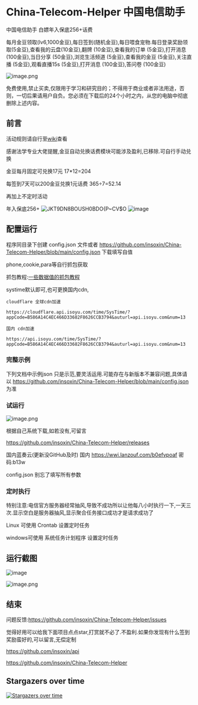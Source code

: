 # China-Telecom-Helper 中国电信助手
中国电信助手 白嫖年入保底256+话费

每月金豆领取(lv6,1000金豆),每日签到(随机金豆),每日喂食宠物.每日登录奖励领取(5金豆),查看我的云盘(10金豆),翻牌 (10金豆),查看我的订单 (5金豆),打开消息 (100金豆),当日分享 (50金豆),浏览生活频道 (5金豆),查看我的金豆 (5金豆),关注直播 (5金豆),观看直播15s (5金豆),打开消息 (100金豆),答问卷 (100金豆)


![image.png](https://pic.rmb.bdstatic.com/bjh/7367f58ef56656fac3c1ed462e658bb9.png)


免费使用,禁止买卖,仅限用于学习和研究目的；不得用于商业或者非法用途，否则，一切后果请用户自负。您必须在下载后的24个小时之内，从您的电脑中彻底删除上述内容。

## 前言


活动规则请自行至[wiki](https://github.com/insoxin/China-Telecom-Helper/wiki)查看

感谢法学专业大佬提醒,金豆自动兑换话费模块可能涉及盈利,已移除.可自行手动兑换

金豆每月固定可兑换17元 17*12=204

每签到7天可以200金豆兑换1元话费 365÷7=52.14

再加上不定时活动

年入保底256+
![JKT9DN8BOUSH0BDO{P~CV$O](https://user-images.githubusercontent.com/19371836/169460450-f67cb1fb-346c-4615-9b8e-716a2dcea92a.jpg)
![image](https://user-images.githubusercontent.com/19371836/169460610-cda8844a-a86d-40be-a821-c9cf2c5bbc68.png)


## 配置运行

程序同目录下创建 config.json 文件或者 https://github.com/insoxin/China-Telecom-Helper/blob/main/config.json 下载填写自值

phone,cookie,para等自行抓包获取

抓包教程:[一些数据值的抓包教程](https://github.com/insoxin/China-Telecom-Helper/wiki/%E4%B8%80%E4%BA%9B%E6%95%B0%E6%8D%AE%E5%80%BC%E7%9A%84%E6%8A%93%E5%8C%85%E6%95%99%E7%A8%8B)

systime默认即可,也可更换国内cdn,

```
cloudflare 全球cdn加速  

https://cloudflare.api.isoyu.com/time/SysTime/?appCode=B586A14C4EC466D33682F8626CCB3794&auturl=api.isoyu.com&num=13

国内 cdn加速

https://api.isoyu.com/time/SysTime/?appCode=B586A14C4EC466D33682F8626CCB3794&auturl=api.isoyu.com&num=13
```

### 完整示例

下列文档中示例json 只是示范,要灵活运用.可能存在与新版本不兼容问题,具体请以 https://github.com/insoxin/China-Telecom-Helper/blob/main/config.json 为准


### 试运行
![image.png](https://pic.rmb.bdstatic.com/bjh/b9f518e9d5ebe4671652700106623c78.png)

根据自己系统下载,如若没有,可留言

https://github.com/insoxin/China-Telecom-Helper/releases

国内蓝奏云(更新没GitHub及时) 国内 https://wwi.lanzouf.com/b0efvpoaf 密码:b13w

config.json 别忘了填写所有参数

### 定时执行

特别注意:电信官方服务器经常抽风,导致不成功所以让他每八小时执行一下,一天三次.显示空白是服务器抽风,显示聚合任务接口成功才是请求成功了

Linux 可使用 Crontab 设置定时任务

windows可使用 系统任务计划程序 设置定时任务


## 运行截图

![image](https://user-images.githubusercontent.com/19371836/169181296-ab7af2e5-857c-472d-ba94-7b1277292caf.png)

![image.png](https://pic.rmb.bdstatic.com/bjh/7367f58ef56656fac3c1ed462e658bb9.png)

## 结束

问题反馈:https://github.com/insoxin/China-Telecom-Helper/issues

觉得好用可以给我下面项目点点star,打赏就不必了.不盈利.如果你发现有什么签到奖励蛮好的,可以留言,无偿定制

https://github.com/insoxin/api

https://github.com/insoxin/China-Telecom-Helper



## Stargazers over time

[![Stargazers over time](https://starchart.cc/insoxin/China-Telecom-Helper.svg)](https://starchart.cc/insoxin/China-Telecom-Helper)

